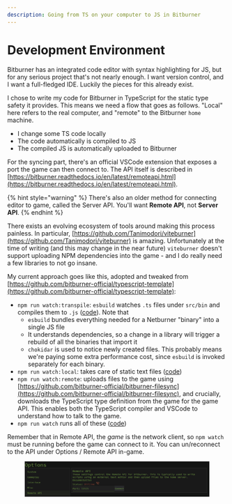 ```yaml
---
description: Going from TS on your computer to JS in Bitburner
---
```


# Development Environment

Bitburner has an integrated code editor with syntax highlighting for JS, but for any serious project that's not nearly enough. I want version control, and I want a full-fledged IDE. Luckily the pieces for this already exist.

I chose to write my code for Bitburner in TypeScript for the static type safety it provides. This means we need a flow that goes as follows. "Local" here refers to the real computer, and "remote" to the Bitburner `home` machine.

* I change some TS code locally
* The code automatically is compiled to JS
* The compiled JS is automatically uploaded to Bitburner

For the syncing part, there's an official VSCode extension that exposes a port the game can then connect to. The API itself is described in [https://bitburner.readthedocs.io/en/latest/remoteapi.html](https://bitburner.readthedocs.io/en/latest/remoteapi.html).

{% hint style="warning" %}
There's also an older method for connecting editor to game, called the Server API. You'll want **Remote API**, not **Server API**.
{% endhint %}

There exists an evolving ecosystem of tools around making this process painless. In particular, [https://github.com/Tanimodori/viteburner](https://github.com/Tanimodori/viteburner) is amazing. Unfortunately at the time of writing (and this may change in the near future) `viteburner` doesn't support uploading NPM dependencies into the game - and I do really need a few libraries to not go insane.

My current approach goes like this, adopted and tweaked from [https://github.com/bitburner-official/typescript-template](https://github.com/bitburner-official/typescript-template):

* `npm run watch:transpile`: `esbuild` watches `.ts` files under `src/bin` and compiles them to `.js` ([code](https://github.com/abesto/bitburner-scripts-2/blob/742bfb15223377239eed3be2a726dbc2b1b5e664/build/transpile.js)). Note that
  * `esbuild` bundles everything needed for a Netburner "binary" into a single JS file
  * It understands dependencies, so a change in a library will trigger a rebuild of all the binaries that import it
  * `chokidar` is used to notice newly created files. This probably means we're paying some extra performance cost, since `esbuild` is invoked separately for each binary.
* `npm run watch:local`: takes care of static text files ([code](https://github.com/abesto/bitburner-scripts-2/blob/742bfb15223377239eed3be2a726dbc2b1b5e664/build/watch.js))
* `npm run watch:remote`: uploads files to the game using [https://github.com/bitburner-official/bitburner-filesync](https://github.com/bitburner-official/bitburner-filesync), and crucially, downloads the TypeScript type definition from the game for the game API. This enables both the TypeScript compiler and VSCode to understand how to talk to the game.
* `npm run watch` runs all of these ([code](https://github.com/abesto/bitburner-scripts-2/blob/main/package.json))

Remember that in Remote API, the _game_ is the network client, so `npm watch` must be running before the game can connect to it. You can un/reconnect to the API under Options / Remote API in-game.

<figure><img src=".gitbook/assets/image (2).png" alt=""><figcaption></figcaption></figure>

